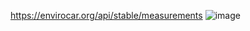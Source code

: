 https://envirocar.org/api/stable/measurements
![image](https://user-images.githubusercontent.com/43849911/77150506-0cd57b00-6aba-11ea-9017-e9f8df486db6.png)
